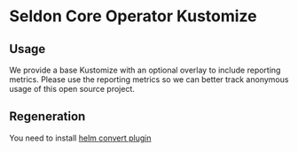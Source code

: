 # Seldon Core Operator Kustomize

## Usage

We provide a base Kustomize with an optional overlay to include reporting metrics. Please use the reporting metrics so we can better track anonymous usage of this open source project.


## Regeneration

You need to install [helm convert plugin](https://github.com/ContainerSolutions/helm-convert)

